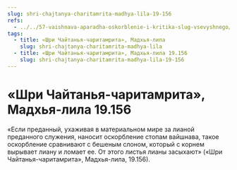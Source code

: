```yaml
---
slug: shri-chajtanya-charitamrita-madhya-lila-19-156
refs:
  - ../../57-vaishnava-aparadha-oskorblenie-i-kritika-slug-vsevyshnego/858-1983-05-09-c4-oskorblenie-vajshnava-i-duhovnoe-razvitie.md
tags:
  - title: «Шри Чайтанья-чаритамрита», Мадхья-лила
    slug: shri-chajtanya-charitamrita-madhya-lila
  - title: «Шри Чайтанья-чаритамрита», Мадхья-лила 19.156
    slug: shri-chajtanya-charitamrita-madhya-lila-19-156
---
```


# «Шри Чайтанья-чаритамрита», Мадхья-лила 19.156

«Если преданный, ухаживая в материальном мире за лианой преданного служения, наносит оскорбление стопам вайшнава, такое оскорбление сравнивают с бешеным слоном, который с корнем вырывает лиану и ломает ее. От этого листья лианы засыхают» («Шри Чайтанья-чаритамрита», Мадхья-лила, 19.156).

